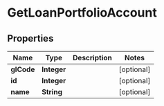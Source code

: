 

# GetLoanPortfolioAccount


## Properties

| Name | Type | Description | Notes |
|------------ | ------------- | ------------- | -------------|
|**glCode** | **Integer** |  |  [optional] |
|**id** | **Integer** |  |  [optional] |
|**name** | **String** |  |  [optional] |



